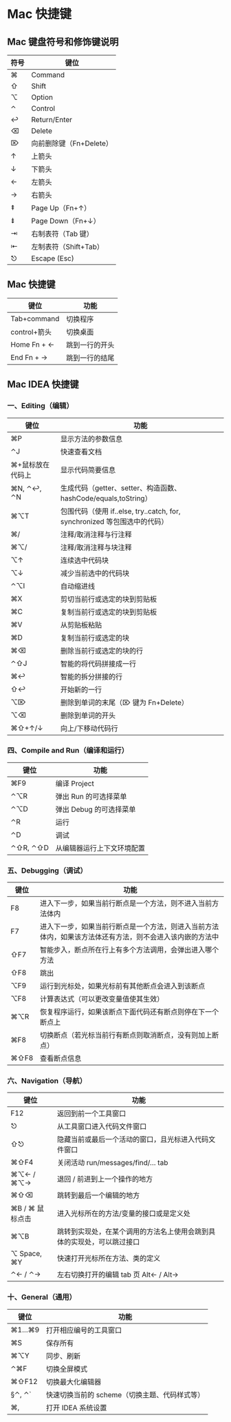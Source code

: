 # Mac 快捷键

## Mac 键盘符号和修饰键说明

| 符号 | 键位                    |
| ---- | ----------------------- |
| ⌘    | Command                 |
| ⇧    | Shift                   |
| ⌥    | Option                  |
| ⌃    | Control                 |
| ↩︎   | Return/Enter            |
| ⌫    | Delete                  |
| ⌦    | 向前删除键（Fn+Delete） |
| ↑    | 上箭头                  |
| ↓    | 下箭头                  |
| ←    | 左箭头                  |
| →    | 右箭头                  |
| ⇞    | Page Up（Fn+↑）         |
| ⇟    | Page Down（Fn+↓）       |
| ⇥    | 右制表符（Tab 键）      |
| ⇤    | 左制表符（Shift+Tab）   |
| ⎋    | Escape (Esc)            |

## Mac 快捷键

| 键位         | 功能           |
| ------------ | -------------- |
| Tab+command  | 切换程序       |
| control+箭头 | 切换桌面       |
| Home Fn + ←  | 跳到一行的开头 |
| End Fn + →   | 跳到一行的结尾 |

## Mac IDEA 快捷键

### 一、Editing（编辑）

| 键位             | 功能                                                                      |
| ---------------- | ------------------------------------------------------------------------- |
| ⌘P               | 显示方法的参数信息                                                        |
| ⌃J               | 快速查看文档                                                              |
| ⌘+鼠标放在代码上 | 显示代码简要信息                                                          |
| ⌘N, ⌃↩, ⌃N       | 生成代码（getter、setter、构造函数、hashCode/equals,toString）            |
| ⌘⌥T              | 包围代码（使用 if..else, try..catch, for, synchronized 等包围选中的代码） |
| ⌘/               | 注释/取消注释与行注释                                                     |
| ⌘⌥/              | 注释/取消注释与块注释                                                     |
| ⌥↑               | 连续选中代码块                                                            |
| ⌥↓               | 减少当前选中的代码块                                                      |
| ⌃⌥I              | 自动缩进线                                                                |
| ⌘X               | 剪切当前行或选定的块到剪贴板                                              |
| ⌘C               | 复制当前行或选定的块到剪贴板                                              |
| ⌘V               | 从剪贴板粘贴                                                              |
| ⌘D               | 复制当前行或选定的块                                                      |
| ⌘⌫               | 删除当前行或选定的块的行                                                  |
| ⌃⇧J              | 智能的将代码拼接成一行                                                    |
| ⌘↩               | 智能的拆分拼接的行                                                        |
| ⇧↩               | 开始新的一行                                                              |
| ⌥⌦               | 删除到单词的末尾（⌦ 键为 Fn+Delete）                                      |
| ⌥⌫               | 删除到单词的开头                                                          |
| ⌘⇧+↑/↓           | 向上/下移动代码行                                                         |

### 四、Compile and Run（编译和运行）

| 键位     | 功能                       |
| -------- | -------------------------- |
| ⌘F9      | 编译 Project               |
| ⌃⌥R      | 弹出 Run 的可选择菜单      |
| ⌃⌥D      | 弹出 Debug 的可选择菜单    |
| ⌃R       | 运行                       |
| ⌃D       | 调试                       |
| ⌃⇧R, ⌃⇧D | 从编辑器运行上下文环境配置 |

### 五、Debugging（调试）

| 键位 | 功能                                                                                                     |
| ---- | -------------------------------------------------------------------------------------------------------- |
| F8   | 进入下一步，如果当前行断点是一个方法，则不进入当前方法体内                                               |
| F7   | 进入下一步，如果当前行断点是一个方法，则进入当前方法体内，如果该方法体还有方法，则不会进入该内嵌的方法中 |
| ⇧F7  | 智能步入，断点所在行上有多个方法调用，会弹出进入哪个方法                                                 |
| ⇧F8  | 跳出                                                                                                     |
| ⌥F9  | 运行到光标处，如果光标前有其他断点会进入到该断点                                                         |
| ⌥F8  | 计算表达式（可以更改变量值使其生效）                                                                     |
| ⌘⌥R  | 恢复程序运行，如果该断点下面代码还有断点则停在下一个断点上                                               |
| ⌘F8  | 切换断点（若光标当前行有断点则取消断点，没有则加上断点）                                                 |
| ⌘⇧F8 | 查看断点信息                                                                                             |

### 六、Navigation（导航）

| 键位            | 功能                                                                   |
| --------------- | ---------------------------------------------------------------------- |
| F12             | 返回到前一个工具窗口                                                   |
| ⎋               | 从工具窗口进入代码文件窗口                                             |
| ⇧⎋              | 隐藏当前或最后一个活动的窗口，且光标进入代码文件窗口                   |
| ⌘⇧F4            | 关闭活动 run/messages/find/… tab                                       |
| ⌘⌥← / ⌘⌥→       | 退回 / 前进到上一个操作的地方                                          |
| ⌘⇧⌫             | 跳转到最后一个编辑的地方                                               |
| ⌘B / ⌘ 鼠标点击 | 进入光标所在的方法/变量的接口或是定义处                                |
| ⌘⌥B             | 跳转到实现处，在某个调用的方法名上使用会跳到具体的实现处，可以跳过接口 |
| ⌥ Space, ⌘Y     | 快速打开光标所在方法、类的定义                                         |
| ⌃← / ⌃→         | 左右切换打开的编辑 tab 页 Alt← / Alt→                                  |

### 十、General（通用）

| 键位   | 功能                                          |
| ------ | --------------------------------------------- |
| ⌘1…⌘9  | 打开相应编号的工具窗口                        |
| ⌘S     | 保存所有                                      |
| ⌘⌥Y    | 同步、刷新                                    |
| ⌃⌘F    | 切换全屏模式                                  |
| ⌘⇧F12  | 切换最大化编辑器                              |
| §⌃, ⌃` | 快速切换当前的 scheme（切换主题、代码样式等） |
| ⌘,     | 打开 IDEA 系统设置                            |

